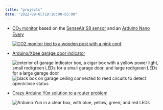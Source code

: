 ```yaml
---
title: "projects"
date: "2022-09-05T19:10:00-05:00"
---
```


- [CO<sub>2</sub> monitor](https://karlduino.org/CO2monitor) based on the
  [SenseAir S8
  sensor](https://senseair.com/products/size-counts/s8-lp/) and an [Arduino Nano Every](https://store.arduino.cc/products/arduino-nano-every)

  [![CO2 monitor tied to a wooden post with a pink cord](https://karlduino.org/CO2monitor/docs/pics/co2monitor_sm.jpg)](https://karlduino.org/CO2monitor/docs/pics/co2monitor.jpg)

- [Arduino/Xbee garage door indicator](https://karlduino.wordpress.com/2012/09/23/arduinoxbee-garage-door-indicator/)

  ![exterior of garage indicator box, a cigar box with a yellow power light, small red/green LEDs for a small garage door, and large red/green LEDs for a large garage door](https://karlduino.files.wordpress.com/2012/09/indicators_exterior.jpg?w=300&h=225)
  ![black box on garage ceiling connected to reed circuits to detect open/close status](https://karlduino.files.wordpress.com/2012/09/remote_installed.jpg?w=300&h=225)

- [Crazy Arduino Yún solution to a router problem](https://karlduino.wordpress.com/2014/01/08/crazy-arduino-yun-solution-to-a-router-problem/)

  ![Arduino Yun in a clear box, with blue, yellow, green, and red LEDs](https://karlduino.files.wordpress.com/2014/01/arduino_yun_1.jpg?w=450&h=337)
